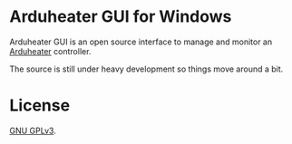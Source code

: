 # Arduheater GUI for Windows
Arduheater GUI is an open source interface to manage and monitor an [Arduheater][arduheater] controller.

The source is still under heavy development so things move around a bit.

[arduheater]: https://github.com/jbrazio/arduheater

# License
[GNU GPLv3](./LICENSE).
